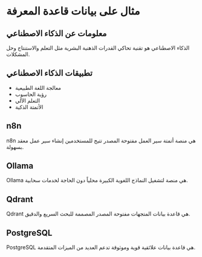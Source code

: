 # مثال على بيانات قاعدة المعرفة

## معلومات عن الذكاء الاصطناعي
الذكاء الاصطناعي هو تقنية تحاكي القدرات الذهنية البشرية مثل التعلم والاستنتاج وحل المشكلات.

## تطبيقات الذكاء الاصطناعي
- معالجة اللغة الطبيعية
- رؤية الحاسوب
- التعلم الآلي
- الأتمتة الذكية

## n8n
n8n هي منصة أتمتة سير العمل مفتوحة المصدر تتيح للمستخدمين إنشاء سير عمل معقد بسهولة.

## Ollama
Ollama هي منصة لتشغيل النماذج اللغوية الكبيرة محلياً دون الحاجة لخدمات سحابية.

## Qdrant
Qdrant هي قاعدة بيانات المتجهات مفتوحة المصدر المصممة للبحث السريع والدقيق.

## PostgreSQL  
PostgreSQL هي قاعدة بيانات علائقية قوية وموثوقة تدعم العديد من الميزات المتقدمة.